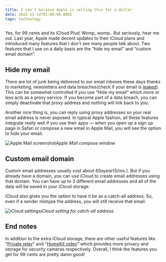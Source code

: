 ```yaml
---
title: I can't believe Apple is selling this for a dollar
date: 2022-11-14T01:08:00.000Z
tags: technology
---
```


Yes, for 99 cents and its iCloud Plus! Womp, womp.. But seriously, hear me out. Last year, Apple made decent updates to their iCloud plans and introduced many features that I don't see many people talk about. Two features that I use on a daily basis are the “hide my email” and “custom email domain”.

## Hide my email

There are lot of junk being delivered to our email inboxes these days thanks to marketing, newsletters and data breaches(check if your email is [leaked](https://haveibeenpwned.com)). This can be somewhat controlled if you use “Hide my email” which more or less acts as a proxy service. If you become part of a data breach, you can simply deactivate that proxy address and nothing will link back to you.

Another nice thing is, you can reply using proxy addresses so your real email address is never exposed. In typical Apple fashion, all these features integrate really well if you use their apps — when you open up a sign up page in Safari or compose a new email in Apple Mail, you will see the option to hide your email.

![Apple Mail screenshot ](https://ucarecdn.com/e695b000-687f-4df6-b12b-16db23d26779/-/format/auto/-/quality/normal/-/stretch/off/-/resize/1280x/ "Apple Mail screenshot")_Apple Mail compose window_

## Custom email domain

Custom email addresses usually cost about $60 a year ($5/mo.). But if you already have a domain, you can use iCloud to create email addresses using that domain. You can have up to 3 different email addresses and all of the data will be saved in your iCloud storage.

iCloud also gives you the option to have it be as a catch-all address. So, even if a sender mistype the address, you will still receive that email.

![iCloud settings](https://ucarecdn.com/6cc8e44c-33c7-4f0b-9981-86ac516cd4aa/-/format/auto/-/quality/normal/-/stretch/off/-/resize/1280x/ "iCloud settings")_iCloud setting for catch-all address_

## End notes

In addition to the extra iCloud storage, there are other useful features like "[Private relay](https://support.apple.com/guide/icloud/icloud-private-relay-mm8010d8daf3/1.0/icloud/1.0)" and "[HomeKit video](https://support.apple.com/guide/icloud/icloud-homekit-secure-video-mme054c72692/1.0/icloud/1.0)" which provides more privacy and storage for security cameras respectively. Overall, I think the features you get for 99 cents are pretty damn good!
